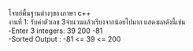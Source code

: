 <html>
  <head> โจทย์พื้นฐานต่างๆของภาษา c++
    <body><br>
งานที่ 1: รับค่าตัวเลข 3จำนวนแล้วเรียงจากน้อยไปมาก แสดงผลดังนี้เช่น
<br> 
-Enter 3 integers: 39 200 -81
<br>
-Sorted Output : -81 <= 39 <= 200
      
    
 </html>
